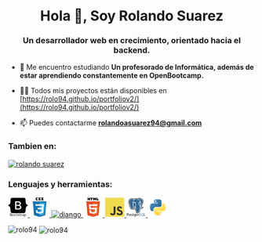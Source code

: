 <h1 align="center">Hola 👋, Soy Rolando Suarez</h1>
<h3 align="center">Un desarrollador web en crecimiento, orientado hacia el backend.</h3>

- 🌱 Me encuentro estudiando **Un profesorado de Informática, además de estar aprendiendo constantemente en OpenBootcamp.**

- 👨‍💻 Todos mis proyectos están disponibles en [https://rolo94.github.io/portfoliov2/](https://rolo94.github.io/portfoliov2/)

- 📫 Puedes contactarme **rolandoasuarez94@gmail.com**

<h3 align="left">Tambien en:</h3>
<p align="left">
<a href="https://linkedin.com/in/rolando suarez" target="blank"><img align="center" src="https://raw.githubusercontent.com/rahuldkjain/github-profile-readme-generator/master/src/images/icons/Social/linked-in-alt.svg" alt="rolando suarez" height="30" width="40" /></a>
</p>

<h3 align="left">Lenguajes y herramientas:</h3>
<p align="left"> <a href="https://getbootstrap.com" target="_blank" rel="noreferrer"> <img src="https://raw.githubusercontent.com/devicons/devicon/master/icons/bootstrap/bootstrap-plain-wordmark.svg" alt="bootstrap" width="40" height="40"/> </a> <a href="https://www.w3schools.com/css/" target="_blank" rel="noreferrer"> <img src="https://raw.githubusercontent.com/devicons/devicon/master/icons/css3/css3-original-wordmark.svg" alt="css3" width="40" height="40"/> </a> <a href="https://www.djangoproject.com/" target="_blank" rel="noreferrer"> <img src="https://cdn.worldvectorlogo.com/logos/django.svg" alt="django" width="40" height="40"/> </a> <a href="https://www.w3.org/html/" target="_blank" rel="noreferrer"> <img src="https://raw.githubusercontent.com/devicons/devicon/master/icons/html5/html5-original-wordmark.svg" alt="html5" width="40" height="40"/> </a> <a href="https://developer.mozilla.org/en-US/docs/Web/JavaScript" target="_blank" rel="noreferrer"> <img src="https://raw.githubusercontent.com/devicons/devicon/master/icons/javascript/javascript-original.svg" alt="javascript" width="40" height="40"/> </a> <a href="https://www.postgresql.org" target="_blank" rel="noreferrer"> <img src="https://raw.githubusercontent.com/devicons/devicon/master/icons/postgresql/postgresql-original-wordmark.svg" alt="postgresql" width="40" height="40"/> </a> <a href="https://www.python.org" target="_blank" rel="noreferrer"> <img src="https://raw.githubusercontent.com/devicons/devicon/master/icons/python/python-original.svg" alt="python" width="40" height="40"/> </a> </p>

<p><img align="left" src="https://github-readme-stats.vercel.app/api/top-langs?username=rolo94&show_icons=true&locale=en&layout=compact" alt="rolo94" /></p>

<p>&nbsp;<img align="center" src="https://github-readme-stats.vercel.app/api?username=rolo94&show_icons=true&locale=en" alt="rolo94" /></p>
